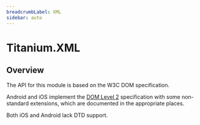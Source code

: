 ```yaml
---
breadcrumbLabel: XML
sidebar: auto
---
```


# Titanium.XML

<ProxySummary/>

## Overview

The API for this module is based on the W3C DOM specification.

Android and iOS implement the [DOM Level 2](https://www.w3.org/TR/DOM-Level-2-Core/core.html) specification
with some non-standard extensions, which are documented in the appropriate places.

Both iOS and Android lack DTD support.

<ApiDocs/>
